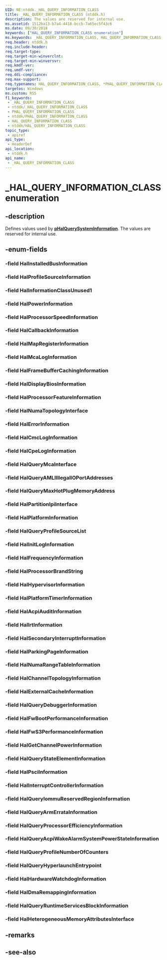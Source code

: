 ```yaml
---
UID: NE:ntddk._HAL_QUERY_INFORMATION_CLASS
title: _HAL_QUERY_INFORMATION_CLASS (ntddk.h)
description: The values are reserved for internal use.
ms.assetid: 1512ba13-b7a4-4418-bccb-7a65ec5f43c6
ms.date: 09/30/2018
keywords: ["HAL_QUERY_INFORMATION_CLASS enumeration"]
ms.keywords: _HAL_QUERY_INFORMATION_CLASS, HAL_QUERY_INFORMATION_CLASS, *PHAL_QUERY_INFORMATION_CLASS,
req.header: ntddk.h
req.include-header: 
req.target-type: 
req.target-min-winverclnt: 
req.target-min-winversvr: 
req.kmdf-ver: 
req.umdf-ver: 
req.ddi-compliance: 
req.max-support: 
req.typenames: HAL_QUERY_INFORMATION_CLASS, *PHAL_QUERY_INFORMATION_CLASS
targetos: Windows
ms.custom: RS5
f1_keywords:
 - _HAL_QUERY_INFORMATION_CLASS
 - ntddk/_HAL_QUERY_INFORMATION_CLASS
 - PHAL_QUERY_INFORMATION_CLASS
 - ntddk/PHAL_QUERY_INFORMATION_CLASS
 - HAL_QUERY_INFORMATION_CLASS
 - ntddk/HAL_QUERY_INFORMATION_CLASS
topic_type:
 - apiref
api_type:
 - HeaderDef
api_location:
 - ntddk.h
api_name:
 - _HAL_QUERY_INFORMATION_CLASS
---
```


# _HAL_QUERY_INFORMATION_CLASS enumeration


## -description

Defines values used by [**pHalQuerySystemInformation**](nc-ntddk-phalquerysysteminformation.md). The values are reserved for internal use.

## -enum-fields

### -field HalInstalledBusInformation 

### -field HalProfileSourceInformation 

### -field HalInformationClassUnused1 

### -field HalPowerInformation 

### -field HalProcessorSpeedInformation 

### -field HalCallbackInformation 

### -field HalMapRegisterInformation 

### -field HalMcaLogInformation 

### -field HalFrameBufferCachingInformation 

### -field HalDisplayBiosInformation 

### -field HalProcessorFeatureInformation 

### -field HalNumaTopologyInterface 

### -field HalErrorInformation 

### -field HalCmcLogInformation 

### -field HalCpeLogInformation 

### -field HalQueryMcaInterface 

### -field HalQueryAMLIIllegalIOPortAddresses 

### -field HalQueryMaxHotPlugMemoryAddress 

### -field HalPartitionIpiInterface 

### -field HalPlatformInformation 

### -field HalQueryProfileSourceList 

### -field HalInitLogInformation 

### -field HalFrequencyInformation 

### -field HalProcessorBrandString 

### -field HalHypervisorInformation 

### -field HalPlatformTimerInformation 

### -field HalAcpiAuditInformation 

### -field HalIrtInformation 

### -field HalSecondaryInterruptInformation 

### -field HalParkingPageInformation 

### -field HalNumaRangeTableInformation 

### -field HalChannelTopologyInformation 

### -field HalExternalCacheInformation 

### -field HalQueryDebuggerInformation 

### -field HalFwBootPerformanceInformation 

### -field HalFwS3PerformanceInformation 

### -field HalGetChannelPowerInformation 

### -field HalQueryStateElementInformation 

### -field HalPsciInformation 

### -field HalInterruptControllerInformation 

### -field HalQueryIommuReservedRegionInformation 

### -field HalQueryArmErrataInformation 

### -field HalQueryProcessorEfficiencyInformation 

### -field HalQueryAcpiWakeAlarmSystemPowerStateInformation 

### -field HalQueryProfileNumberOfCounters 

### -field HalQueryHyperlaunchEntrypoint 

### -field HalHardwareWatchdogInformation 

### -field HalDmaRemappingInformation 

### -field HalQueryRuntimeServicesBlockInformation 

### -field HalHeterogeneousMemoryAttributesInterface 

## -remarks

## -see-also

